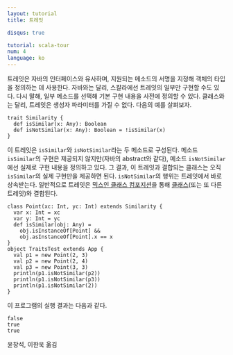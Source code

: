 ```yaml
---
layout: tutorial
title: 트레잇

disqus: true

tutorial: scala-tour
num: 4
language: ko
---
```


트레잇은 자바의 인터페이스와 유사하며, 지원되는 메소드의 서명을 지정해 객체의 타입을 정의하는 데 사용한다. 자바와는 달리, 스칼라에선 트레잇의 일부만 구현할 수도 있다. 다시 말해, 일부 메소드를 선택해 기본 구현 내용을 사전에 정의할 수 있다. 클래스와는 달리, 트레잇은 생성자 파라미터를 가질 수 없다.
다음의 예를 살펴보자.
 
    trait Similarity {
      def isSimilar(x: Any): Boolean
      def isNotSimilar(x: Any): Boolean = !isSimilar(x)
    }
 
이 트레잇은 `isSimilar`와 `isNotSimilar`라는 두 메소드로 구성된다. 메소드 `isSimilar`의 구현은 제공되지 않지만(자바의 abstract와 같다), 메소드 `isNotSimilar`에선 실제로 구현 내용을 정의하고 있다. 그 결과, 이 트레잇과 결합되는 클래스는 오직 `isSimilar`의 실제 구현만을 제공하면 된다. `isNotSimilar`의 행위는 트레잇에서 바로 상속받는다. 일반적으로 트레잇은 [믹스인 클래스 컴포지션](mixin-class-composition.html)을 통해 [클래스](classes.html)(또는 또 다른 트레잇)와 결합된다.
 
    class Point(xc: Int, yc: Int) extends Similarity {
      var x: Int = xc
      var y: Int = yc
      def isSimilar(obj: Any) =
        obj.isInstanceOf[Point] &&
        obj.asInstanceOf[Point].x == x
    }
    object TraitsTest extends App {
      val p1 = new Point(2, 3)
      val p2 = new Point(2, 4)
      val p3 = new Point(3, 3)
      println(p1.isNotSimilar(p2))
      println(p1.isNotSimilar(p3))
      println(p1.isNotSimilar(2))
    }
 
이 프로그램의 실행 결과는 다음과 같다.

    false
    true
    true

윤창석, 이한욱 옮김

